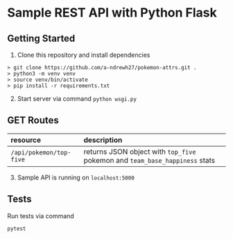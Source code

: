 # Sample REST API with Python Flask

## Getting Started

1. Clone this repository and install dependencies

```
> git clone https://github.com/a-ndrewh27/pokemon-attrs.git .
> python3 -m venv venv
> source venv/bin/activate
> pip install -r requirements.txt
```

2. Start server via command `python wsgi.py`

## GET Routes

| resource                | description                                                                 |
| :---------------------- | :-------------------------------------------------------------------------- |
| `/api/pokemon/top-five` | returns JSON object with `top_five` pokemon and `team_base_happiness` stats |

3. Sample API is running on `localhost:5000`

## Tests

Run tests via command

```
pytest
```
